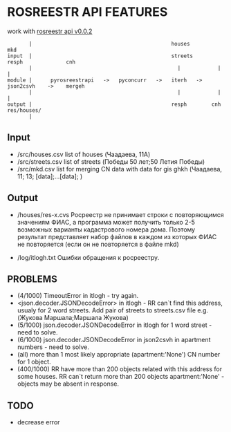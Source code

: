 # ROSREESTR API FEATURES

  work with [rosreestr api v0.0.2][1]
                 
           |    								         houses                          mkd
    input  |       						        		 streets      resph              cnh
           |    										   |			|                 |
    module |      pyrosreestrapi   ->   pyconcurr   ->   iterh   ->   json2csvh    ->    mergeh
           |    										   |			|                 |
    output |       										 resph		  cnh				res/houses/	
		   |

## Input
  * /src/houses.csv 		list of houses (Чаадаева, 11А)
  * /src/streets.csv		list of streets (Победы 50 лет;50 Летия Победы)
  * /src/mkd.csv			list for merging CN data with data for gis ghkh (Чаадаева, 11; 13; [data];...[data]; )
  
## Output
  * /houses/res-x.cvs
    Росреестр не принимает строки с повторяющимся значениям ФИАС, а программа может получить только 2-5 возможных варианты кадастрового номера дома.
    Поэтому результат представляет набор файлов в каждом из которых ФИАС не повторяется (если он не повторяется в файле mkd)
	
  * /log/itlogh.txt
    Ошибки обращения к росреестру.
	
 [1]: https://rosreestr.ru/wps/PA_FCCLPGUMWPSPtalApp/ru.fccland.pgu.infoblock?param_infoblock_file_path=doc/doc_rest_online_2.doc&param_infoblock_name=cc_ib_open_data&ru.fccland.ibmportal.spring.portlet.dispatcher.DispatcherServiceServlet.directRequest=x&ru.fccland.ibmportal.spring.portlet.handler.BeanNameParameterHandlerMapping-PATH=/FileDownloaderController

## PROBLEMS
  * (4/1000) TimeoutError  in itlogh - try again.
  * <json.decoder.JSONDecodeError> in itlogh - RR can`t find this address, usualy for 2 word streets. Add pair of streets to streets.csv file e.g. 
  (Жукова Маршала;Маршала Жукова)
  * (5/1000) json.decoder.JSONDecodeError in itlogh for 1 word street - need to solve.
  * (6/1000) json.decoder.JSONDecodeError in json2csvh in apartment numbers - need to solve.
  * (all) more than 1 most likely appropriate (apartment:'None') CN number for 1 object. 
  * (400/1000) RR have more than 200 objects related with this address for some houses. RR can`t return more than 200 objects
  apartment:'None' - objects may be absent in response.  
 
## TODO

  * decrease error
  
  
  
